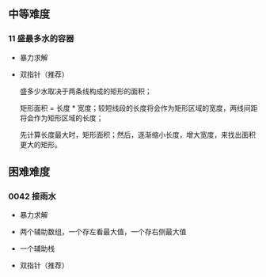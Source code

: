 
## 中等难度

### 11 盛最多水的容器

* 暴力求解

* 双指针（推荐）

  盛多少水取决于两条线构成的矩形的面积；
  
  矩形面积 = 长度 * 宽度；较短线段的长度将会作为矩形区域的宽度，两线间距将会作为矩形区域的长度；
  
  先计算长度最大时，矩形面积；然后，逐渐缩小长度，增大宽度，来找出面积更大的矩形。


## 困难难度

### 0042 接雨水

* 暴力求解

* 两个辅助数组，一个存左看最大值，一个存右侧最大值

* 一个辅助栈

* 双指针（推荐）


